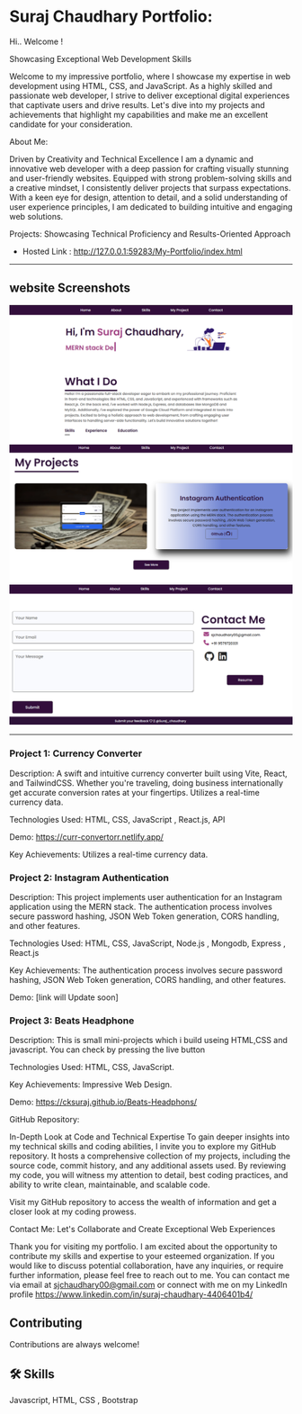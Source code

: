 # Suraj Chaudhary Portfolio: 
Hi.. Welcome ! 

Showcasing Exceptional Web Development Skills

Welcome to my impressive portfolio, where I showcase my expertise in web development using HTML, CSS, and JavaScript. As a highly skilled and passionate web developer, I strive to deliver exceptional digital experiences that captivate users and drive results. Let's dive into my projects and achievements that highlight my capabilities and make me an excellent candidate for your consideration.

About Me:

 Driven by Creativity and Technical Excellence
I am a dynamic and innovative web developer with a deep passion for crafting visually stunning and user-friendly websites. Equipped with strong problem-solving skills and a creative mindset, I consistently deliver projects that surpass expectations. With a keen eye for design, attention to detail, and a solid understanding of user experience principles, I am dedicated to building intuitive and engaging web solutions.

Projects: Showcasing Technical Proficiency and Results-Oriented Approach

* Hosted Link : http://127.0.0.1:59283/My-Portfolio/index.html

___________________________________
## website Screenshots
![Alt text](homep.png)
![Alt text](projectp.png)
![Alt text](contactp.png)
___________________________________


### Project 1: Currency Converter

Description:  A swift and intuitive currency converter built using Vite, React, and TailwindCSS. Whether you're traveling, doing business internationally get accurate conversion rates at your fingertips. Utilizes a real-time currency data.

Technologies Used: HTML, CSS, JavaScript , React.js, API

Demo: https://curr-convertorr.netlify.app/


Key Achievements: Utilizes a real-time currency data.

### Project 2: Instagram Authentication

Description: This project implements user authentication for an Instagram application using the MERN stack. The authentication process involves secure password hashing, JSON Web Token generation, CORS handling, and other features.

Technologies Used: HTML, CSS, JavaScript, Node.js , Mongodb, Express , React.js

Key Achievements:  The authentication process involves secure password hashing, JSON Web Token generation, CORS handling, and other features.

Demo: [link will Update soon]

### Project 3: Beats Headphone

Description:  This is small mini-projects which i build useing HTML,CSS and
                javascript. You can check by pressing the live button

Technologies Used: HTML, CSS, JavaScript.

Key Achievements: Impressive Web Design. 

Demo: https://cksuraj.github.io/Beats-Headphons/

GitHub Repository: 

In-Depth Look at Code and Technical Expertise
To gain deeper insights into my technical skills and coding abilities, I invite you to explore my GitHub repository. It hosts a comprehensive collection of my projects, including the source code, commit history, and any additional assets used. By reviewing my code, you will witness my attention to detail, best coding practices, and ability to write clean, maintainable, and scalable code.

Visit my GitHub repository to access the wealth of information and get a closer look at my coding prowess.

Contact Me: Let's Collaborate and Create Exceptional Web Experiences

Thank you for visiting my portfolio. I am excited about the opportunity to contribute my skills and expertise to your esteemed organization. If you would like to discuss potential collaboration, have any inquiries, or require further information, please feel free to reach out to me. You can contact me via email at sjchaudhary00@gmail.com or connect with me on my LinkedIn profile https://www.linkedin.com/in/suraj-chaudhary-4406401b4/

## Contributing

Contributions are always welcome!

## 🛠 Skills
Javascript, HTML, CSS , Bootstrap

